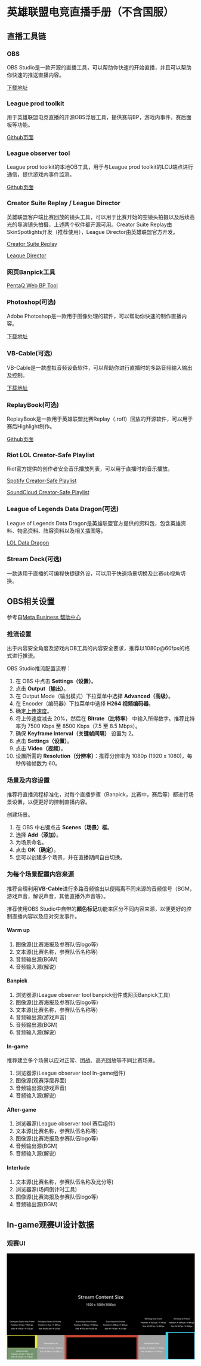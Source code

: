 # 英雄联盟电竞直播手册（不含国服）

## 直播工具链

### OBS

OBS Studio是一款开源的直播工具，可以帮助你快速的开始直播，并且可以帮助你快速的推送直播内容。

[下载地址](https://obsproject.com/)

### League prod toolkit

用于英雄联盟电竞直播的开源OBS浮层工具，提供赛前BP，游戏内事件，赛后面板等功能。

[Github页面](https://github.com/RCVolus/league-prod-toolkit)

### League observer tool

League prod toolkit的本地OB工具，用于与League prod toolkit的LCU端点进行通信，提供游戏内事件监测。

[Github页面](https://github.com/RCVolus/league-observer-tool)

### Creator Suite Replay / League Director

英雄联盟客户端比赛回放的镜头工具，可以用于比赛开始的空镜头拍摄以及后续高光的导演镜头拍摄，上述两个软件都开源可用。Creator Suite Replay由SkinSpotlights开发（推荐使用），League Director由英雄联盟官方开发。

[Creator Suite Replay](https://github.com/SkinSpotlights/CreatorSuite-ReplayAPI/releases)

[League Director](https://github.com/RiotGames/leaguedirector)

### 网页Banpick工具

[PentaQ Web BP Tool](https://data.pentaq.com/bp)

### Photoshop(可选)

Adobe Photoshop是一款用于图像处理的软件，可以帮助你快速的制作直播内容。

[下载地址](https://www.adobe.com/cn/products/photoshop.html)

### VB-Cable(可选)

VB-Cable是一款虚拟音频设备软件，可以帮助你进行直播时的多路音频输入输出及控制。

[下载地址](https://vb-audio.com/Cable/)

### ReplayBook(可选)

ReplayBook是一款用于英雄联盟比赛Replay（.rofl）回放的开源软件，可以用于赛后Highlight制作。

[Github页面](https://github.com/fraxiinus/ReplayBook)

### Riot LOL Creator-Safe Playlist

Riot官方提供的创作者安全音乐播放列表，可以用于直播时的音乐播放。

[Spotify Creator-Safe Playlist](https://open.spotify.com/playlist/5hDYD44imzFZEqTfAoco1N?si=Ik6B1FizS4ewpPlwAxawtQ)

[SoundCloud Creator-Safe Playlist](https://soundcloud.com/leagueoflegends/sets/riot-games-creator-safe)

### League of Legends Data Dragon(可选)

League of Legends Data Dragon是英雄联盟官方提供的资料包，包含英雄资料、物品资料、阵容资料以及相关插图等。

[LOL Data Dragon](https://developer.riotgames.com/docs/lol#data-dragon)

### Stream Deck(可选)

一款适用于直播的可编程快捷键外设，可以用于快速场景切换及比赛ob视角切换。


## OBS相关设置

参考自[Meta Business 帮助中心](https://zh-cn.facebook.com/business/help/1968707740106188?id=648321075955172)

### 推流设置

出于内容安全角度及游戏内OB工具的内容安全要求，推荐以1080p@60fps的格式进行推流。

OBS Studio推流配置流程：

1. 在 OBS 中点击 **Settings（设置）**。
2. 点击 **Output（输出）**。
3. 在 Output Mode（输出模式）下拉菜单中选择 **Advanced（高级）**。
4. 在 Encoder（编码器）下拉菜单中选择 **H264 视频编码器**。
5. 确定[上传速度](http://www.speedtest.net/)。
6. 将上传速度减去 20%，然后在 **Bitrate（比特率）** 中输入所得数字。推荐比特率为 7500 Kbps 至 8500 Kbps（7.5 至 8.5 Mbps）。
7. 确保 **Keyframe Interval（关键帧间隔）** 设置为 2。
8. 点击 **Settings（设置）**。
9. 点击 **Video（视频）**。
10. 设置所需的 **Resolution（分辨率）**：推荐分辨率为 1080p (1920 x 1080)，每秒传输帧数为 60。

### 场景及内容设置

推荐将直播流程标准化，对每个直播步骤（Banpick，比赛中，赛后等）都进行场景设置，以便更好的控制直播内容。

创建场景。

1. 在 OBS 中右键点击 **Scenes（场景）框**。
2. 选择 **Add（添加）**。
3. 为场景命名。
4. 点击 **OK（确定）**。
5. 您可以创建多个场景，并在直播期间自由切换。

### 为每个场景配置内容来源

推荐合理利用**VB-Cable**进行多路音频输出以便隔离不同来源的音频信号（BGM，游戏声音，解说声音，其他直播外声音等）。

推荐使用OBS Studio中自带的**颜色标记**功能来区分不同内容来源，以便更好的控制直播内容以及应对突发事件。

#### Warm up

1. 图像源(比赛海报及参赛队伍logo等)
2. 文本源(比赛名称，参赛队伍名称等)
3. 音频输出源(BGM)
4. 音频输入源(解说)

#### Banpick

1. 浏览器源(League observer tool banpick组件或网页Banpick工具)
2. 图像源(比赛海报及参赛队伍logo等)
3. 文本源(比赛名称，参赛队伍名称等)
4. 音频输出源(游戏声音)
5. 音频输出源(BGM)
6. 音频输入源(解说)

#### In-game

推荐建立多个场景以应对正常、团战、高光回放等不同比赛场景。

1. 浏览器源(League observer tool In-game组件)
2. 图像源(观赛浮层界面)
3. 音频输出源(游戏声音)
4. 音频输入源(解说)

#### After-game

1. 浏览器源(League observer tool 赛后组件)
2. 文本源(比赛名称，参赛队伍名称等)
3. 图像源(比赛海报及参赛队伍logo等)
4. 音频输出源(BGM)
5. 音频输入源(解说)

#### Interlude

1. 文本源(比赛名称，参赛队伍名称及比分等)
2. 浏览器源(场间倒计时工具)
3. 图像源(比赛海报及参赛队伍logo等)
4. 音频输出源(BGM)

## In-game观赛UI设计数据

### 观赛UI

![观赛UI图纸](../assets/stream_ui.png)